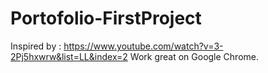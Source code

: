 # Portofolio-FirstProject

Inspired by : https://www.youtube.com/watch?v=3-2Pj5hxwrw&list=LL&index=2 
Work great on Google Chrome. 
